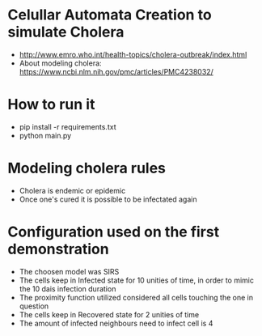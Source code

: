 # Celullar Automata Creation to simulate Cholera
- http://www.emro.who.int/health-topics/cholera-outbreak/index.html
- About modeling cholera: https://www.ncbi.nlm.nih.gov/pmc/articles/PMC4238032/


# How to run it
- pip install -r requirements.txt
- python main.py


# Modeling cholera rules
- Cholera is endemic or epidemic
- Once one's cured it is possible to be infectated again

# Configuration used on the first demonstration
- The choosen model was SIRS
- The cells keep in Infected state for 10 unities of time, in order to mimic the 10 dais infection duration
- The proximity function utilized considered all cells touching the one in question
- The cells keep in Recovered state for 2 unities of time
- The amount of infected neighbours need to infect cell is 4
